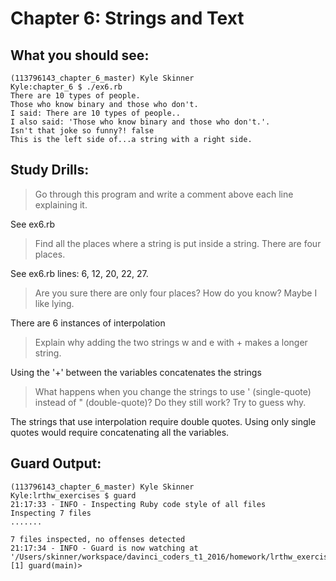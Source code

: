 # Chapter 6: Strings and Text

## What you should see:
```
(113796143_chapter_6_master) Kyle Skinner
Kyle:chapter_6 $ ./ex6.rb
There are 10 types of people.
Those who know binary and those who don't.
I said: There are 10 types of people..
I also said: 'Those who know binary and those who don't.'.
Isn't that joke so funny?! false
This is the left side of...a string with a right side.
```


## Study Drills:
>Go through this program and write a comment above each line explaining it.

See ex6.rb

>Find all the places where a string is put inside a string. There are four places.

See ex6.rb lines: 6, 12, 20, 22, 27.

>Are you sure there are only four places? How do you know? Maybe I like lying.

There are 6 instances of interpolation

>Explain why adding the two strings w and e with + makes a longer string.

Using the '+' between the variables concatenates the strings

>What happens when you change the strings to use ' (single-quote) instead of " (double-quote)? Do they still work? Try to guess why.

The strings that use interpolation require double quotes.  Using only single quotes would require concatenating all the variables.

## Guard Output:
```
(113796143_chapter_6_master) Kyle Skinner
Kyle:lrthw_exercises $ guard
21:17:33 - INFO - Inspecting Ruby code style of all files
Inspecting 7 files
.......

7 files inspected, no offenses detected
21:17:34 - INFO - Guard is now watching at '/Users/skinner/workspace/davinci_coders_t1_2016/homework/lrthw_exercises'
[1] guard(main)>
```
